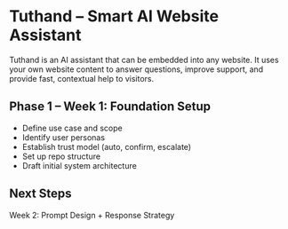 # Tuthand – Smart AI Website Assistant

Tuthand is an AI assistant that can be embedded into any website. It uses your own website content to answer questions, improve support, and provide fast, contextual help to visitors.

## Phase 1 – Week 1: Foundation Setup

- Define use case and scope
- Identify user personas
- Establish trust model (auto, confirm, escalate)
- Set up repo structure
- Draft initial system architecture

## Next Steps

Week 2: Prompt Design + Response Strategy